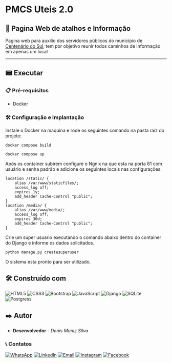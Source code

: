 # PMCS Uteis 2.0
## 🚀 Pagina Web de atalhos e Informação 

Pagina web para auxilio dos servidores públicos do município de [Centenário do Sul](https://www.centenariodosul.pr.gov.br/), tem por objetivo reunir todos caminhos de informação em apenas um local

<hr>

## 📟 Executar
### 📋 Pré-requisitos
* Docker

### 🛠️ Configuração e Implantação
Instale o Docker na maquina e rode  os seguintes  comando na  pasta raiz do projeto: 
```
docker compose build
```
```
docker compose up
```

Após os container subirem configure o Ngnix na que esta na porta 81 com usuário e senha padrão e adicione os seguintes locais nas configurações:
```
location /static/ {
    alias /var/www/staticfiles/;
    access_log off;
    expires 1y;
    add_header Cache-Control "public";
}
location /media/ {
    alias /var/www/media/;
    access_log off;
    expires 30d;
    add_header Cache-Control "public";
}
```

Crie um super usuario executando o comando abaixo dentro do container do Django e informe os dados solicitados.
```
python manage.py createsuperuser
```

O sistema esta pronto para ser utilizado.


## 🛠️ Construído com

![HTML5](https://img.shields.io/badge/HTML5-E34F26?style=for-the-badge&logo=html5&logoColor=white)
![CSS3](https://img.shields.io/badge/CSS3-1572B6?style=for-the-badge&logo=css3&logoColor=white)
![Bootstrap](https://img.shields.io/badge/Bootstrap-563D7C?style=for-the-badge&logo=bootstrap&logoColor=white)
![JavaScript](https://img.shields.io/badge/JavaScript-F7DF1E?style=for-the-badge&logo=javascript&logoColor=black)
![Django](https://img.shields.io/badge/Django-092E20?style=for-the-badge&logo=django&logoColor=white)
![SQLite](https://img.shields.io/badge/SQLite-07405E?style=for-the-badge&logo=sqlite&logoColor=white)
![Postgress](https://img.shields.io/badge/postgress-07405E?style=for-the-badge&logo=sqlite&logoColor=white)

## ✒️ Autor
* **Desenvolvedor** - *Denis Muniz Silva* 

### 📞 Contatos
[![WhatsApp](https://img.shields.io/badge/WhatsApp-25D366?style=for-the-badge&logo=whatsapp&logoColor=white)](https://api.whatsapp.com/send?phone=5543991038557) [![LinkedIn](https://img.shields.io/badge/LinkedIn-0077B5?style=for-the-badge&logo=linkedin&logoColor=white)](https://www.linkedin.com/in/denisms/) [![Email](https://img.shields.io/badge/Microsoft_Outlook-0078D4?style=for-the-badge&logo=microsoft-outlook&logoColor=white)](mailto:denis.m.s.777@hotmail.com?) [![Instagram](https://img.shields.io/badge/Instagram-E4405F?style=for-the-badge&logo=instagram&logoColor=white)](https://www.instagram.com/de.muniz/) 
[![Facebook](https://img.shields.io/badge/Facebook-1877F2?style=for-the-badge&logo=facebook&logoColor=white)](https://www.facebook.com/denisms3/) 
